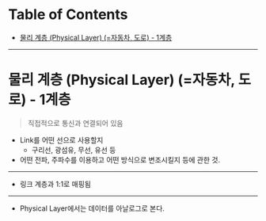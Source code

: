 # Table of Contents

- [물리 계층 (Physical Layer) (=자동차, 도로) - 1계층](#물리-계층-physical-layer-자동차-도로---1계층)

---

# 물리 계층 (Physical Layer) (=자동차, 도로) - 1계층

> 직접적으로 통신과 연결되어 있음

- Link를 어떤 선으로 사용할지
	- 구리선, 광섬유, 무선, 유선 등
- 어떤 전파, 주파수를 이용하고 어떤 방식으로 변조시킬지 등에 관한 것.

---

- 링크 계층과 1:1로 매핑됨

---

- Physical Layer에서는 데이터를 아날로그로 본다.